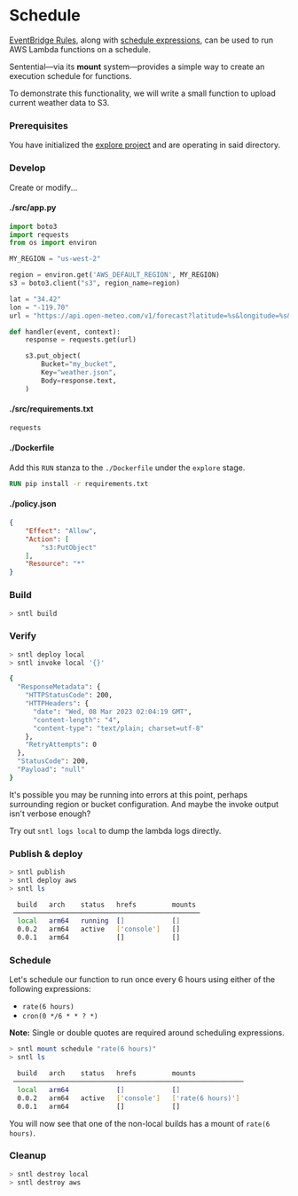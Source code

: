 # Schedule

[EventBridge Rules](https://docs.aws.amazon.com/eventbridge/latest/userguide/eb-rules.html), along with [schedule expressions](https://docs.aws.amazon.com/eventbridge/latest/userguide/eb-create-rule-schedule.html), can be used to run AWS Lambda functions on a schedule.

Sentential—via its **mount** system—provides a simple way to create an execution schedule for functions.

To demonstrate this functionality, we will write a small function to upload current weather data to S3.

### Prerequisites

You have initialized the [explore project](/examples/project?id=explore-project-setup) and are operating in said directory.

### Develop

Create or modify...

<!-- tabs:start -->

#### **./src/app.py**

```python
import boto3
import requests
from os import environ

MY_REGION = "us-west-2"

region = environ.get('AWS_DEFAULT_REGION', MY_REGION)
s3 = boto3.client("s3", region_name=region)

lat = "34.42"
lon = "-119.70"
url = "https://api.open-meteo.com/v1/forecast?latitude=%s&longitude=%s&current_weather=true" % (lat, lon)

def handler(event, context):
    response = requests.get(url)

    s3.put_object(
        Bucket="my_bucket",
        Key="weather.json",
        Body=response.text,
    )

```

#### **./src/requirements.txt**

```txt
requests
```

#### **./Dockerfile**

Add this `RUN` stanza to the `./Dockerfile` under the `explore` stage.

```dockerfile
RUN pip install -r requirements.txt
```

#### **./policy.json**

```json
{
    "Effect": "Allow",
    "Action": [
        "s3:PutObject"
    ],
    "Resource": "*"
}
```

<!-- tabs:end -->

### Build

```bash
> sntl build
```

### Verify

```bash
> sntl deploy local
> sntl invoke local '{}'

{
  "ResponseMetadata": {
    "HTTPStatusCode": 200,
    "HTTPHeaders": {
      "date": "Wed, 08 Mar 2023 02:04:19 GMT",
      "content-length": "4",
      "content-type": "text/plain; charset=utf-8"
    },
    "RetryAttempts": 0
  },
  "StatusCode": 200,
  "Payload": "null"
}
```

It's possible you may be running into errors at this point, perhaps surrounding region or bucket configuration. And maybe the invoke output isn't verbose enough?

Try out `sntl logs local` to dump the lambda logs directly.

### Publish & deploy

```bash
> sntl publish
> sntl deploy aws
> sntl ls

  build   arch    status   hrefs         mounts  
 ─────────────────────────────────────────────── 
  local   arm64   running  []            []      
  0.0.2   arm64   active   ['console']   []      
  0.0.1   arm64            []            []  
```

### Schedule

Let's schedule our function to run once every 6 hours using either of the following expressions:
- `rate(6 hours)`
- `cron(0 */6 * * ? *)`

**Note:** Single or double quotes are required around scheduling expressions.

```bash
> sntl mount schedule "rate(6 hours)"
> sntl ls

  build   arch    status   hrefs         mounts             
 ────────────────────────────────────────────────────────── 
  local   arm64            []            []                 
  0.0.2   arm64   active   ['console']   ['rate(6 hours)']  
  0.0.1   arm64            []            []
```

You will now see that one of the non-local builds has a mount of `rate(6 hours)`.

### Cleanup

```bash
> sntl destroy local
> sntl destroy aws
```
